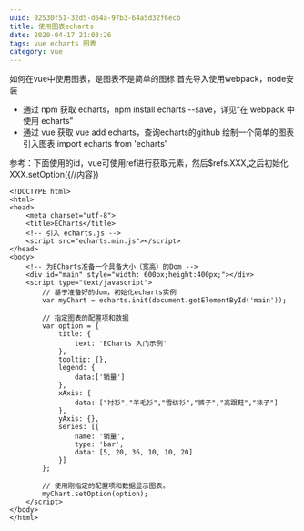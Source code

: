 ```yaml
---
uuid: 02530f51-32d5-d64a-97b3-64a5d32f6ecb
title: 使用图表echarts
date: 2020-04-17 21:03:26
tags: vue echarts 图表
category: vue
---
```

如何在vue中使用图表，是图表不是简单的图标
首先导入使用webpack，node安装
<!-- more -->
+ 通过 npm 获取 echarts，npm install echarts --save，详见“在 webpack 中使用 echarts”
+ 通过 vue 获取 vue add echarts，查询echarts的github
绘制一个简单的图表
引入图表
import echarts from 'echarts'

参考：下面使用的id，vue可使用ref进行获取元素，然后$refs.XXX,之后初始化XXX.setOption({//内容})
```
<!DOCTYPE html>
<html>
<head>
    <meta charset="utf-8">
    <title>ECharts</title>
    <!-- 引入 echarts.js -->
    <script src="echarts.min.js"></script>
</head>
<body>
    <!-- 为ECharts准备一个具备大小（宽高）的Dom -->
    <div id="main" style="width: 600px;height:400px;"></div>
    <script type="text/javascript">
        // 基于准备好的dom，初始化echarts实例
        var myChart = echarts.init(document.getElementById('main'));

        // 指定图表的配置项和数据
        var option = {
            title: {
                text: 'ECharts 入门示例'
            },
            tooltip: {},
            legend: {
                data:['销量']
            },
            xAxis: {
                data: ["衬衫","羊毛衫","雪纺衫","裤子","高跟鞋","袜子"]
            },
            yAxis: {},
            series: [{
                name: '销量',
                type: 'bar',
                data: [5, 20, 36, 10, 10, 20]
            }]
        };

        // 使用刚指定的配置项和数据显示图表。
        myChart.setOption(option);
    </script>
</body>
</html>
```
